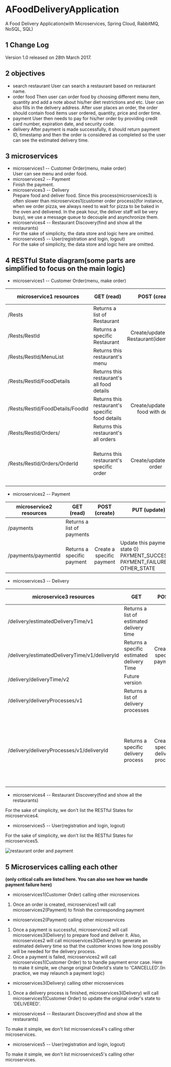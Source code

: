 # AFoodDeliveryApplication
A Food Delivery Application(with Microservices, Spring Cloud, RabbitMQ, NoSQL, SQL)

## 1 Change Log
Version 1.0 released on 28th March 2017.

## 2 objectives
* search restaurant
User can search a restaurant based on restaurant name.
* order food
Then user can order food by choosing different menu item, quantity and add a note about his/her diet restrictions and etc. User can also fills in the delivery address. After user places an order, the order should contain food items user ordered, quantity, price and order time. 
* payment 
User then needs to pay for his/her order by providing credit card number, expiration date, and security code. 
* delivery
After payment is made successfully, it should return payment ID, timestamp and then the order is considered as completed so the user can see the estimated delivery time.

## 3 microservices
* microservices1 -- Customer Order(menu, make order)  
User can see menu and order food.
* microservices2 -- Payment  
Finish the payment.
* microservices3 -- Delivery  
Prepare food and deliver food. Since this process(microservices3) is often slower than microservices1(customer order process)(for instance, when we order pizza, we always need to wait for pizza to be baked in the oven and delivered. In the peak hour, the deliver staff will be very busy),  we use a message queue to decouple and asynchronize them.
* microservices4 -- Restaurant Discovery(find and show all the restaurants)   
For the sake of simplicity, the data store and logic here are omitted.
* microservices5 -- User(registration and login, logout)  
For the sake of simplicity, the data store and logic here are omitted.


## 4 RESTful State diagram(some parts are simplified to focus on the main logic)

* microservices1 -- Customer Order(menu, make order)  

| microservice1 resources          | GET (read)                                      |                POST (create)               | PUT (update)                                                                                     | DELETE (delete)              |
|----------------------------------|-------------------------------------------------|:------------------------------------------:|--------------------------------------------------------------------------------------------------|------------------------------|
| /Rests                           | Returns a list of Restaurant                    |                                            |                                                                                                  |                              |
| /Rests/RestId                    | Returns a specific Restaurant                   | Create/update a new Restaurant(idempotent) | Updates a specific Restaurant                                                                    | Delete a specific Restaurant |
| /Rests/RestId/MenuList           | Returns this restaurant's menu                  |                                            |                                                                                                  |                              |
| /Rests/RestId/FoodDetails        | Returns this restaurant's all food details      |                                            |                                                                                                  |                              |
| /Rests/RestId/FoodDetails/FoodId | Returns this restaurant's specific food details | Create/update a new food with detail       | Updates specific food                                                                            | Delete specific food         |
| /Rests/RestId/Orders/            | Returns this restaurant's all orders            |                                            |                                                                                                  |                              |
| /Rests/RestId/Orders/OrderId     | Returns this restaurant's specific order        | Create/update a new order                  | Update this order's state 0) UNPAID  1) PAID_UNDELIVERED 2) DELIVERING 3) DELIVERED 4) CANCELLED | Delete an order              |
|                                  |                                                 |                                            |                                                                                                  |                              |
* microservices2 -- Payment 

| microservice2 resources | GET (read)                 |       POST (create)       | PUT (update)                                                                     | DELETE (delete)           |
|-------------------------|----------------------------|:-------------------------:|----------------------------------------------------------------------------------|---------------------------|
| /payments               | Returns a list of payments |                           |                                                                                  |                           |
| /payments/paymentId     | Returns a specific payment | Create a specific payment | Update this payment's state 0) PAYMENT_SUCCESS,1) PAYMENT_FAILURE 2) OTHER_STATE | Delete a specific payment |

* microservices3 -- Delivery   

| microservice3 resources | GET  | POST | PUT  | DELETE (delete) |
|-----------------------------------------------|--------------------------------------------|:----------------------------------:|------------------------------------------------------------------------------------------|-------------------------------------------|
| /delivery/estimatedDeliveryTime/v1 | Returns a list of estimated delivery time |  |  |  |
| /delivery/estimatedDeliveryTime/v1/deliveryId | Returns a specific estimated delivery Time | Create a specific payment |  | Delete a specific estimated delivery Time |
| /delivery/deliveryTime/v2 | Future version |  |  |  |
| /delivery/deliveryProcesses/v1 | Returns a list of delivery processes |  |  |  |
| /delivery/deliveryProcesses/v1/deliveryId | Returns a specific delivery process | Create a specific delivery process | Update this delivery process' state 0) PREPARING, 1) ON_GOING 2) FINISHED 3) OTHER STATE |  |

* microservices4 -- Restaurant Discovery(find and show all the restaurants)

For the sake of simplicity, we don't list the RESTful States for microservices4.

* microservices5 -- User(registration and login, logout)

For the sake of simplicity, we don't list the RESTful States for microservices5.

![restaurant order and payment](https://cloud.githubusercontent.com/assets/17025949/25528059/1b4042ac-2c5f-11e7-9db6-3ee56c450916.jpg)


## 5 Microservices calling each other

__(only critical calls are listed here. You can also see how we handle payment failure here)__ 
* microservices1(Customer Order) calling other microservices 

1. Once an order is created, microservices1 will call microservices2(Payment) to finish the corresponding payment

* microservices2(Payment) calling other microservices 

1. Once a payment is successful, microservices2 will call microservices3(Delivery) to prepare food and deliver it. Also, microservices2 will call microservices3(Delivery) to generate an estimated delivery time so that the customer knows how long possibly will be needed for the delivery process.  
2. Once a payment is failed, microservices2 will call microservices1(Customer Order) to to handle payment error case. Here to make it simple, we change original OrderId's state to 'CANCELLED'.(In practice, we may relaunch a payment logic)

* microservices3(Delivery) calling other microservices 
1. Once a delivery process is finished, microservices3(Delivery) will call microservices1(Customer Order) to update the original order's state to 'DELIVERED'.

* microservices4 -- Restaurant Discovery(find and show all the restaurants)

To make it simple, we don't list microservices4's calling other microservices.

* microservices5 -- User(registration and login, logout)

To make it simple, we don't list microservices5's calling other microservices.
